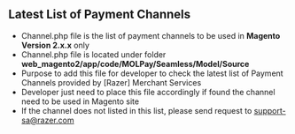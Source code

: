 Latest List of Payment Channels
----------------------------------------

- Channel.php file is the list of payment channels to be used in **Magento Version 2.x.x** only
- Channel.php file is located under folder **web_magento2/app/code/MOLPay/Seamless/Model/Source**
- Purpose to add this file for developer to check the latest list of Payment Channels provided by [Razer] Merchant Services
- Developer just need to place this file accordingly if found the channel need to be used in Magento site
- If the channel does not listed in this list, please send request to support-sa@razer.com
